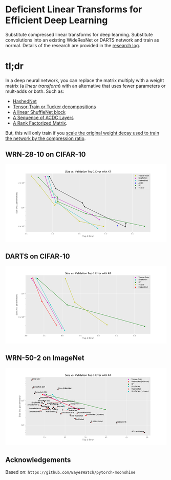 # Deficient Linear Transforms for Efficient Deep Learning

Substitute compressed linear transforms for deep learning. Substitute
convolutions into an existing WideResNet or DARTS network and train as
normal. Details of the research are provided in the [research
log](./research-log.md).

# tl;dr

In a deep neural network, you can replace the matrix multiply with a weight
matrix (a *linear transform*) with an alternative that uses fewer
parameters or mult-adds or both. Such as:

* [HashedNet](./models/hashed.py)
* [Tensor-Train or Tucker decompositions](./models/decomposed.py)
* [A linear ShuffleNet block](https://github.com/BayesWatch/deficient-efficient/blob/master/models/blocks.py#L131-L155)
* [A Sequence of ACDC Layers](https://github.com/gngdb/pytorch-acdc)
* [A Rank Factorized Matrix](https://github.com/BayesWatch/deficient-efficient/blob/master/models/blocks.py#L57-L81).

But, this will only train if you [scale the original weight decay used to
train the network by the compression
ratio](https://github.com/BayesWatch/deficient-efficient/blob/master/models/wide_resnet.py#L49).

## WRN-28-10 on CIFAR-10

![](./images/wrn-28-10-at.png)

## DARTS on CIFAR-10

![](./images/darts-at-params.png)

## WRN-50-2 on ImageNet

![](./images/imagenet-params-context.png)

## Acknowledgements

Based on: `https://github.com/BayesWatch/pytorch-moonshine`

